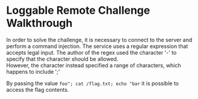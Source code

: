 # Loggable Remote Challenge Walkthrough
In order to solve the challenge, it is necessary to connect to the server and perform a command injection.
The service uses a regular expression that accepts legal input.
The author of the regex used the character '-' to specify that the character should be allowed.  
However, the character instead specified a range of characters, which happens to include ';'

By passing the value ``foo"; cat /flag.txt; echo "bar`` it is possible to access the flag contents.
